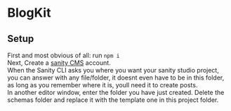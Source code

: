# BlogKit

## Setup
First and most obvious of all: run `npm i`  
Next, Create a [sanity CMS](https://sanity.io) account.  
When the Sanity CLI asks you where you want your sanity studio project, you can answer with any file/folder, it doesnt even have to be in this folder, as long as you remember where it is, youll need it to create posts.  
In another editor window, enter the folder you have just created. Delete the schemas folder and replace it with the template one in this project folder.